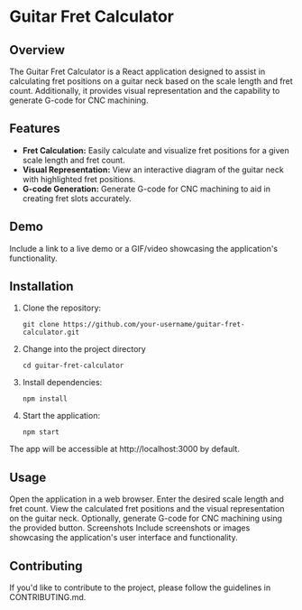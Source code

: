 # Guitar Fret Calculator

## Overview

The Guitar Fret Calculator is a React application designed to assist in calculating fret positions on a guitar neck based on the scale length and fret count. Additionally, it provides visual representation and the capability to generate G-code for CNC machining.

## Features

- **Fret Calculation:** Easily calculate and visualize fret positions for a given scale length and fret count.
- **Visual Representation:** View an interactive diagram of the guitar neck with highlighted fret positions.
- **G-code Generation:** Generate G-code for CNC machining to aid in creating fret slots accurately.

## Demo

Include a link to a live demo or a GIF/video showcasing the application's functionality.

## Installation

1. Clone the repository:


      ```git clone https://github.com/your-username/guitar-fret-calculator.git   ```
   
2. Change into the project directory

      ```cd guitar-fret-calculator```

3. Install dependencies:

      ```npm install```

4. Start the application:

      ```npm start```

The app will be accessible at http://localhost:3000 by default.


## Usage
Open the application in a web browser.
Enter the desired scale length and fret count.
View the calculated fret positions and the visual representation on the guitar neck.
Optionally, generate G-code for CNC machining using the provided button.
Screenshots
Include screenshots or images showcasing the application's user interface and functionality.

## Contributing
If you'd like to contribute to the project, please follow the guidelines in CONTRIBUTING.md.

